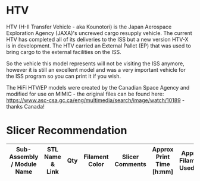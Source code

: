 # HTV
HTV (H-II Transfer Vehicle - aka Kounotori) is the Japan Aerospace Exploration Agency (JAXA)'s uncrewed cargo resupply vehicle. The current HTV has completed all of its deliveries to the ISS but a new version HTV-X is in development. The HTV carried an External Pallet (EP) that was used to bring cargo to the external facilities on the ISS.

So the vehicle this model represents will not be visiting the ISS anymore, however it is still an excellent model and was a very important vehicle for the ISS program so you can print it if you wish.

The HiFi HTV/EP models were created by the Canadian Space Agency and modified for use on MIMIC - the original files can be found here: https://www.asc-csa.gc.ca/eng/multimedia/search/image/watch/10189 - thanks Canada! 

# Slicer Recommendation 

|  **Sub-Assembly / Module Name** | **STL Name & Link** | **Qty** | **Filament Color** | **Slicer Comments** | **Approx Print Time [h:mm]** | **Approx Filament Used [g]** | **Approx Filament Used [m]** |
| ---- | --- | --- | --- | --- | --- | --- | --- |
